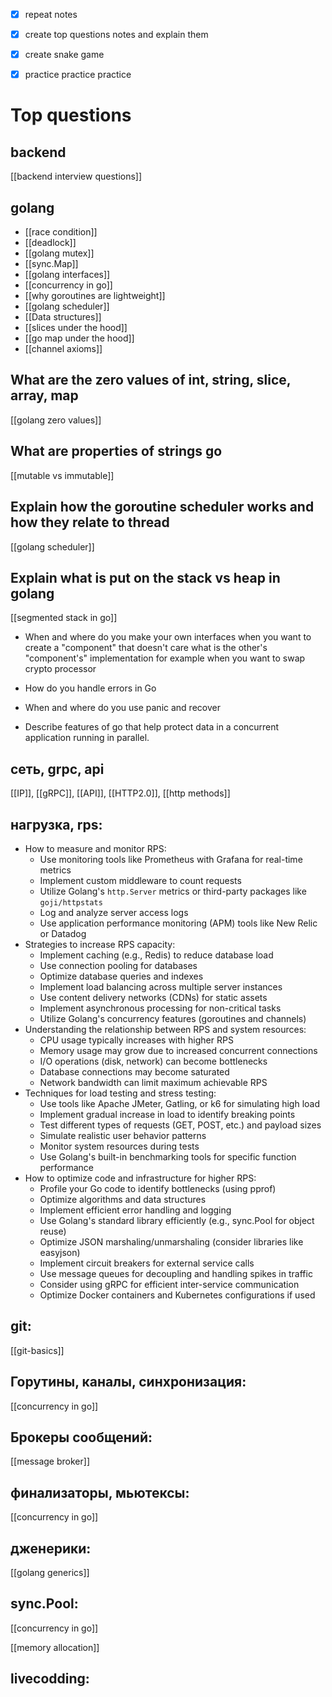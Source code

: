 - [x] repeat notes
- [x] create top questions notes and explain them
- [x] create snake game
- [x] practice practice practice


# Top questions
## backend
[[backend interview questions]]

## golang
- [[race condition]]
- [[deadlock]]
- [[golang mutex]]
- [[sync.Map]]
- [[golang interfaces]]
- [[concurrency in go]]
- [[why goroutines are lightweight]]
- [[golang scheduler]]
- [[Data structures]]
- [[slices under the hood]]
- [[go map under the hood]]
- [[channel axioms]]

## What are the zero values of int, string, slice, array, map

[[golang zero values]]
## What are properties of strings go
[[mutable vs immutable]]
    
## Explain how the goroutine scheduler works and how they relate to thread
[[golang scheduler]]
    
## Explain what is put on the stack vs heap in golang
[[segmented stack in go]]
    
- When and where do you make your own interfaces
    when you want to create a "component" that doesn't care what is the other's "component's" implementation
    for example when you want to swap crypto processor
- How do you handle errors in Go
    
- When and where do you use panic and recover
    
- Describe features of go that help protect data in a concurrent application running in parallel.


## сеть, grpc, api
[[IP]], [[gRPC]], [[API]], [[HTTP2.0]], [[http methods]]

## нагрузка, rps:
- How to measure and monitor RPS:
    - Use monitoring tools like Prometheus with Grafana for real-time metrics
    - Implement custom middleware to count requests
    - Utilize Golang's `http.Server` metrics or third-party packages like `goji/httpstats`
    - Log and analyze server access logs
    - Use application performance monitoring (APM) tools like New Relic or Datadog
- Strategies to increase RPS capacity:
    - Implement caching (e.g., Redis) to reduce database load
    - Use connection pooling for databases
    - Optimize database queries and indexes
    - Implement load balancing across multiple server instances
    - Use content delivery networks (CDNs) for static assets
    - Implement asynchronous processing for non-critical tasks
    - Utilize Golang's concurrency features (goroutines and channels)
- Understanding the relationship between RPS and system resources:
    - CPU usage typically increases with higher RPS
    - Memory usage may grow due to increased concurrent connections
    - I/O operations (disk, network) can become bottlenecks
    - Database connections may become saturated
    - Network bandwidth can limit maximum achievable RPS
- Techniques for load testing and stress testing:
    - Use tools like Apache JMeter, Gatling, or k6 for simulating high load
    - Implement gradual increase in load to identify breaking points
    - Test different types of requests (GET, POST, etc.) and payload sizes
    - Simulate realistic user behavior patterns
    - Monitor system resources during tests
    - Use Golang's built-in benchmarking tools for specific function performance
- How to optimize code and infrastructure for higher RPS:
    - Profile your Go code to identify bottlenecks (using pprof)
    - Optimize algorithms and data structures
    - Implement efficient error handling and logging
    - Use Golang's standard library efficiently (e.g., sync.Pool for object reuse)
    - Optimize JSON marshaling/unmarshaling (consider libraries like easyjson)
    - Implement circuit breakers for external service calls
    - Use message queues for decoupling and handling spikes in traffic
    - Consider using gRPC for efficient inter-service communication
    - Optimize Docker containers and Kubernetes configurations if used

## git: 
[[git-basics]]

## Горутины, каналы, синхронизация: 
[[concurrency in go]]


## Брокеры сообщений: 
[[message broker]]

## финализаторы, мьютексы: 
[[concurrency in go]]

## дженерики: 
[[golang generics]]
## sync.Pool: 
[[concurrency in go]]


[[memory allocation]]

## livecodding: